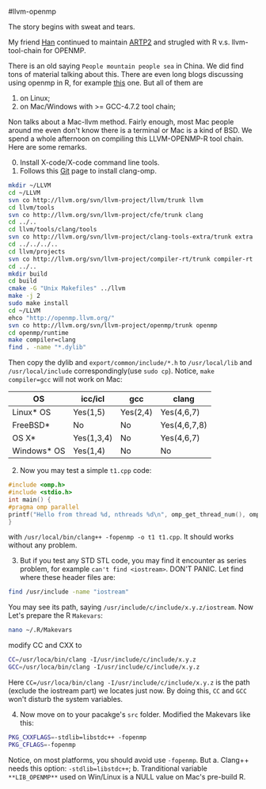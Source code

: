 #llvm-openmp

The story begins with sweat and tears.

My friend [Han](https://github.com/zhangh12) continued to maintain [ARTP2](https://github.com/zhangh12/ARTP2) and strugled with R v.s. llvm-tool-chain for OPENMP.

There is an old saying `People mountain people sea` in China. We did find tons of material talking
about this. There are even long blogs discussing using openmp in R, for example [this](http://www.r-bloggers.com/openmp-tutorial-with-r-interface/) one. But all of them are

1. on Linux;
2. on Mac/Windows with >= GCC-4.7.2 tool chain;

Non talks about a Mac-llvm method. Fairly enough, most Mac people around me even don't know there is a terminal or Mac is a kind of BSD. We spend a whole afternoon on compiling this LLVM-OPENMP-R tool chain. Here are some remarks.

0. Install X-code/X-code command line tools.
1. Follows this [Git](https://clang-omp.github.io/) page to install clang-omp.

 ```bash
 mkdir ~/LLVM
 cd ~/LLVM
 svn co http://llvm.org/svn/llvm-project/llvm/trunk llvm
 cd llvm/tools
 svn co http://llvm.org/svn/llvm-project/cfe/trunk clang
 cd ../..
 cd llvm/tools/clang/tools
 svn co http://llvm.org/svn/llvm-project/clang-tools-extra/trunk extra
 cd ../../../..
 cd llvm/projects
 svn co http://llvm.org/svn/llvm-project/compiler-rt/trunk compiler-rt
 cd ../..
 mkdir build
 cd build
 cmake -G "Unix Makefiles" ../llvm
 make -j 2
 sudo make install
 cd ~/LLVM
 ehco "http://openmp.llvm.org/"
 svn co http://llvm.org/svn/llvm-project/openmp/trunk openmp
 cd openmp/runtime
 make compiler=clang
 find . -name "*.dylib"
 ```
 
Then copy the dylib and `export/common/include/*.h` to `/usr/local/lib` and `/usr/local/include` correspondingly(use `sudo cp`). Notice, `make compiler=gcc` will not work on Mac:

| OS             |   icc/icl     |    gcc      |   clang     |
|--------------|---------------|------------|----------------|
| Linux* OS   |   Yes(1,5)    |  Yes(2,4)   | Yes(4,6,7)   |
| FreeBSD*    |   No          |  No         | Yes(4,6,7,8) |
| OS X*       |   Yes(1,3,4)  |  No         | Yes(4,6,7)   |
| Windows* OS |   Yes(1,4)    |  No         | No           |

  
2. Now you may test a simple `t1.cpp` code:
 
 ```cpp
 #include <omp.h>
 #include <stdio.h>
 int main() {
 #pragma omp parallel
 printf("Hello from thread %d, nthreads %d\n", omp_get_thread_num(), omp_get_num_threads());
 }
 ```
 
 with `/usr/local/bin/clang++ -fopenmp -o t1 t1.cpp`. It should works without any problem.

3. But if you test any STD STL code, you may find it encounter as series problem, for example `can't find <iostream>`. DON'T PANIC. Let find where these header files are:
 
 ```bash
 find /usr/include -name "iostream"
 ```
 
 You may see its path, saying `/usr/include/c/include/x.y.z/iostream`. Now Let's prepare the R `Makevars`:
 
 ```bash
 nano ~/.R/Makevars
 ```
 modify CC and CXX to
 
 ```bash
 CC=/usr/loca/bin/clang -I/usr/include/c/include/x.y.z
 GCC=/usr/loca/bin/clang -I/usr/include/c/include/x.y.z
 ```
 
 Here `CC=/usr/loca/bin/clang -I/usr/include/c/include/x.y.z` is the path (exclude the iostream part) we locates just now. By doing this, `CC` and `GCC` won't disturb the system variables.
 
4. Now move on to your pacakge's `src` folder. Modified the Makevars like this:
 
 ```bash
 PKG_CXXFLAGS=-stdlib=libstdc++ -fopenmp
 PKG_CFLAGS=-fopenmp
 ```
 
 Notice, on most platforms, you should avoid use `-fopenmp`. But
 a. Clang++ needs this option: `-stdlib=libstdc++`;
 b. Tranditional variable `**LIB_OPENMP**` used on Win/Linux is a NULL value on Mac's pre-build R.
 
 
 
